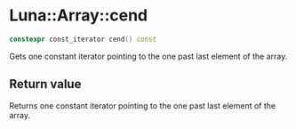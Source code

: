 # Luna::Array::cend

```c++
constexpr const_iterator cend() const
```

Gets one constant iterator pointing to the one past last element of the array. 



## Return value
Returns one constant iterator pointing to the one past last element of the array. 

